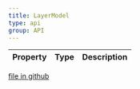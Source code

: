 ```yaml
---
title: LayerModel
type: api
group: API
---
```



Property|Type|Description
---|---|---

[file in github](https://github.com/qgrid/ng2/core/layer.model.d.ts)
